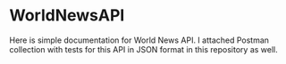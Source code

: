 # WorldNewsAPI
Here is simple documentation for World News API. 
I attached Postman collection with tests for this API in JSON format in this repository as well.
